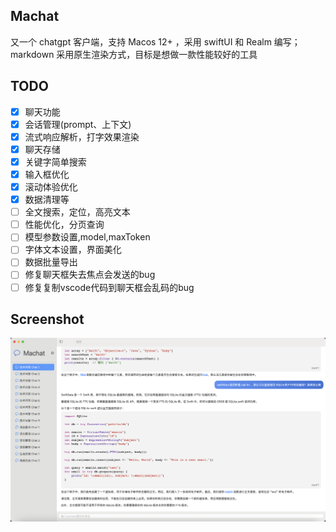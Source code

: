 ## Machat
又一个 chatgpt 客户端，支持 Macos 12+ ，采用 swiftUI 和 Realm 编写；markdown 采用原生渲染方式，目标是想做一款性能较好的工具

## TODO
- [x] 聊天功能
- [x] 会话管理(prompt、上下文)
- [x] 流式响应解析，打字效果渲染
- [x] 聊天存储
- [x] 关键字简单搜索
- [x] 输入框优化
- [x] 滚动体验优化
- [x] 数据清理等
- [ ] 全文搜索，定位，高亮文本
- [ ] 性能优化，分页查询
- [ ] 模型参数设置,model,maxToken
- [ ] 字体文本设置，界面美化
- [ ] 数据批量导出
- [ ] 修复聊天框失去焦点会发送的bug
- [ ] 修复复制vscode代码到聊天框会乱码的bug

## Screenshot
![主界面](screenshot/1.png)

